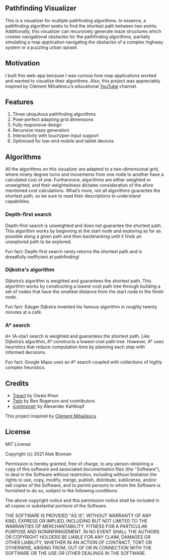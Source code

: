 ## Pathfinding Visualizer

This is a visualizer for multiple pathfinding algorithms. In essence, a pathfinding algorithm seeks to find the shortest path between two points. Additionally, this visualizer can recursively generate maze structures which creates navigational obstacles for the pathfinding algorithms, partially simulating a map application navigating the obstacles of a complex highway system or a puzzling urban sprawl.

## Motivation

I built this web-app because I was curious how map applications worked and wanted to visualize their algorithms. Also, this project was appreciably inspired by Clément Mihailescu’s educational [YouTube](https://www.youtube.com/channel/UCaO6VoaYJv4kS-TQO_M-N_g) channel.

## Features

1.	Three ubiquitous pathfinding algorithms
2.	Pixel-perfect adapting grid dimensions
3.	Fully responsive design
4.	Recursive maze generation
5.	Interactivity with touch/pen input support
6.	Optimized for low-end mobile and tablet devices

## Algorithms

All the algorithms on this visualizer are adapted to a two-dimensional grid, where ninety degree turns and movements from one node to another have a calculated cost of one. Furthermore, algorithms are either weighted or unweighted, and their weightedness dictates consideration of the afore mentioned cost calculations. What’s more, not all algorithms guarantee the shortest path, so be sure to read their descriptions to understand capabilities.

### Depth-first search

Depth-first search is unweighted and does not guarantee the shortest path. This algorithm works by beginning at the start node and exploring as far as possible along a given path and then backtracking until it finds an unexplored path to be explored.

Fun fact: Depth-first search rarely returns the shortest path and is dreadfully inefficient at pathfinding!

### Dijkstra's algorithm

Dijkstra’s algorithm is weighted and guarantees the shortest path. This algorithm works by constructing a lowest-cost path tree through building a set of nodes that have the smallest distance from the start node to the finish node.

Fun fact: Edsger Dijkstra invented his famous algorithm in roughly twenty minutes at a café.

### A* search

A* (A-star) search is weighted and guarantees the shortest path. Like Dijkstra’s algorithm, A* constructs a lowest-cost path tree. However, A* uses heuristics that reduce computation time by planning each step with informed decisions.

Fun fact: Google Maps uses an A* search coupled with collections of highly complex heuristics.

## Credits

* [Treact](https://treact.owaiskhan.me) by Owais Khan
* [Twin](https://github.com/ben-rogerson/twin.macro) by Ben Rogerson and contributors
* [iconmonstr](https://iconmonstr.com) by Alexander Kahlkopf

This project inspired by [Clément Mihailescu](https://github.com/clementmihailescu)

## License

MIT License

Copyright (c) 2021 Alek Broman

Permission is hereby granted, free of charge, to any person obtaining a copy of this software and associated documentation files (the "Software"), to deal in the Software without restriction, including without limitation the rights to use, copy, modify, merge, publish, distribute, sublicense, and/or sell copies of the Software, and to permit persons to whom the Software is furnished to do so, subject to the following conditions:

The above copyright notice and this permission notice shall be included in all copies or substantial portions of the Software.

THE SOFTWARE IS PROVIDED "AS IS", WITHOUT WARRANTY OF ANY KIND, EXPRESS OR IMPLIED, INCLUDING BUT NOT LIMITED TO THE WARRANTIES OF MERCHANTABILITY, FITNESS FOR A PARTICULAR PURPOSE AND NONINFRINGEMENT. IN NO EVENT SHALL THE AUTHORS OR COPYRIGHT HOLDERS BE LIABLE FOR ANY CLAIM, DAMAGES OR OTHER LIABILITY, WHETHER IN AN ACTION OF CONTRACT, TORT OR OTHERWISE, ARISING FROM, OUT OF OR IN CONNECTION WITH THE SOFTWARE OR THE USE OR OTHER DEALINGS IN THE SOFTWARE.
